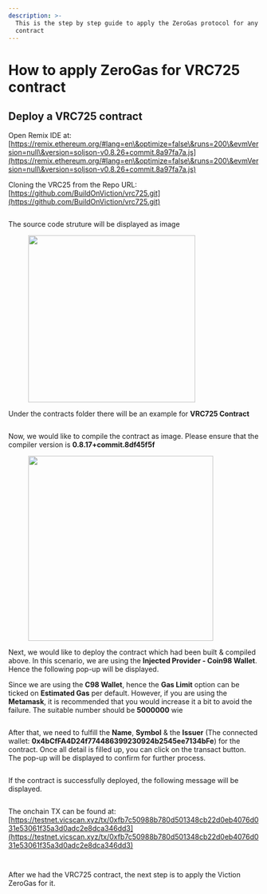 ```yaml
---
description: >-
  This is the step by step guide to apply the ZeroGas protocol for any  VRC725
  contract
---
```


# How to apply ZeroGas for VRC725 contract

## Deploy a VRC725 contract

Open Remix IDE at: [https://remix.ethereum.org/#lang=en\&optimize=false\&runs=200\&evmVersion=null\&version=soljson-v0.8.26+commit.8a97fa7a.js](https://remix.ethereum.org/#lang=en\&optimize=false\&runs=200\&evmVersion=null\&version=soljson-v0.8.26+commit.8a97fa7a.js)

Cloning the VRC25 from the Repo URL: [https://github.com/BuildOnViction/vrc725.git](https://github.com/BuildOnViction/vrc725.git)

<figure><img src="../../.gitbook/assets/1.png" alt=""><figcaption></figcaption></figure>



The source code struture will be displayed as image

<figure><img src="../../.gitbook/assets/2.png" alt="" width="335"><figcaption></figcaption></figure>

Under the contracts folder there will be an example for **VRC725 Contract**

<figure><img src="../../.gitbook/assets/3.png" alt=""><figcaption></figcaption></figure>

Now, we would like to compile the contract as image. Please ensure that the compiler version is **0.8.17+commit.8df45f5f**

<figure><img src="../../.gitbook/assets/4.png" alt="" width="371"><figcaption></figcaption></figure>

Next, we would like to deploy the contract which had been built & compiled above. In this scenario, we are using the **Injected Provider - Coin98 Wallet**. Hence the following pop-up will be displayed.

Since we are using the **C98 Wallet**, hence the **Gas Limit** option can be ticked on **Estimated Gas** per default. However, if you are using the **Metamask**, it is recommended that you would increase it a bit to avoid the failure. The suitable number should be **5000000** wie

<figure><img src="../../.gitbook/assets/5.png" alt=""><figcaption></figcaption></figure>

After that, we need to fulfill the **Name**, **Symbol** & the **Issuer** (The connected wallet: **0x4bCfFA4D24f774486399230924b2545ee7134bFe**) for the contract. Once all detail is filled up, you can click on the transact button. The pop-up will be displayed to confirm for further process.

<figure><img src="../../.gitbook/assets/6 (1).png" alt=""><figcaption></figcaption></figure>

If the contract is successfully deployed, the following message will be displayed.

<figure><img src="../../.gitbook/assets/7.png" alt=""><figcaption></figcaption></figure>

The onchain TX can be found at: [https://testnet.vicscan.xyz/tx/0xfb7c50988b780d501348cb22d0eb4076d031e53061f35a3d0adc2e8dca346dd3](https://testnet.vicscan.xyz/tx/0xfb7c50988b780d501348cb22d0eb4076d031e53061f35a3d0adc2e8dca346dd3)

<figure><img src="../../.gitbook/assets/8.png" alt=""><figcaption></figcaption></figure>

<figure><img src="../../.gitbook/assets/9 (1).png" alt=""><figcaption></figcaption></figure>

After we had the VRC725 contract, the next step is to apply the Viction ZeroGas for it.
